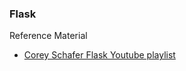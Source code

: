 ### Flask

Reference Material
- [Corey Schafer Flask Youtube playlist](https://www.youtube.com/playlist?list=PL-osiE80TeTs4UjLw5MM6OjgkjFeUxCYH)
